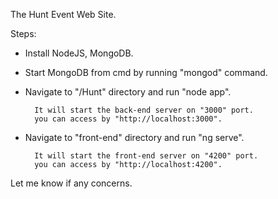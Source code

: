 The Hunt Event Web Site.

Steps:
* Install NodeJS, MongoDB.
* Start MongoDB from cmd by running "mongod" command.
* Navigate to "/Hunt" directory and run "node app".

		It will start the back-end server on "3000" port.
		you can access by "http://localhost:3000".

* Navigate to "front-end" directory and run "ng serve".

		It will start the front-end server on "4200" port.
		you can access by "http://localhost:4200".


Let me know if any concerns.
